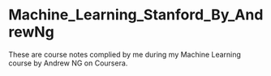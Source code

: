 # Machine_Learning_Stanford_By_AndrewNg

These are course notes complied by me during my Machine Learning course by Andrew NG on Coursera.
